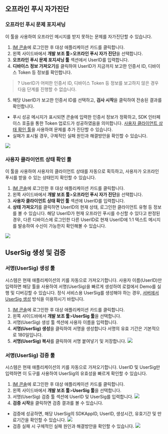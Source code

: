 ## 오프라인 푸시 자가진단
### 오프라인 푸시 문제 포지셔닝
이 툴을 사용하여 오프라인 메시지를 받지 못하는 문제를 자가진단할 수 있습니다.

1. [IM 콘솔](https://console.cloud.tencent.com/im)에 로그인한 후 대상 애플리케이션 카드를 클릭합니다.
2. 왼쪽 사이드바에서 **개발 보조 툴**>**오프라인 푸시 자가 진단**을 선택합니다.
3. **오프라인 푸시 문제 포지셔닝 툴** 섹션에서 UserID를 입력합니다.
4. **디바이스 정보 가져오기**를 클릭하여 UserID가 지금까지 보고한 인증서 ID, 디바이스 Token 등 정보를 확인합니다.
 >? UserID가 어떠한 인증서 ID, 디바이스 Token 등 정보를 보고하지 않은 경우 다음 단계를 진행할 수 없습니다.
 >
5. 해당 UserID가 보고한 인증서 ID를 선택하고, **검사 시작**을 클릭하여 전송된 결과를 확인합니다.
 - 푸시 성공 메시지가 표시되면 콘솔에 입력한 인증서 정보가 정확하고, SDK 인터페이스 호출을 통한 Token 업로드가 성공하였음을 의미합니다. [사용자 클라이언트 상태 확인 툴](#status)을 사용하여 문제를 추가 진단할 수 있습니다. 
 - 실패가 표시될 경우, 구체적인 실패 원인과 해결방안을 확인할 수 있습니다.

![](https://main.qcloudimg.com/raw/5c1930b3079c03fa730aacd6950cea1e.png)

[](id:status)
### 사용자 클라이언트 상태 확인 툴
이 툴을 사용하여 사용자의 클라이언트 상태를 자동으로 획득하고, 사용자가 오프라인 푸시를 받을 수 있는 상태인지 확인할 수 있습니다.

1. [IM 콘솔](https://console.cloud.tencent.com/im)에 로그인한 후 대상 애플리케이션 카드를 클릭합니다.
2. 왼쪽 사이드바에서 **개발 보조 툴**>**오프라인 푸시 자가 진단**을 선택합니다.
3. **사용자 클라이언트 상태 확인 툴** 섹션에 UserID를 입력합니다.
4. **상태 가져오기**를 클릭하면 UserID의 현재 상태, 로그인한 클라이언트 유형 등 정보를 볼 수 있습니다.
 해당 UserID가 현재 오프라인 푸시를 수신할 수 있다고 판정된 경우, 다른 디바이스에 로그인한 다른 UserID로 현재 UserID에 1:1 텍스트 메시지를 발송하여 수신이 가능한지 확인해볼 수 있습니다.

![](https://main.qcloudimg.com/raw/5674cd90ac892e48882cfc0f3130eeab.png)

## UserSig 생성 및 검증
### 서명(UserSig) 생성 툴
시스템은 현재 애플리케이션의 키를 자동으로 가져오기합니다. 사용자 이름(UserID)만 입력하면 해당 툴을 사용하여 서명(UserSig)을 빠르게 생성하여 로컬에서 Demo를 실행 및 디버깅할 수 있습니다. 정식 서비스용 UserSig를 생성해야 하는 경우, [서버에서 UserSig 생성](https://intl.cloud.tencent.com/document/product/1047/34385) 방식을 이용하시기 바랍니다.

1. [IM 콘솔](https://console.cloud.tencent.com/im)에 로그인한 후 대상 애플리케이션 카드를 클릭합니다.
2. 왼쪽 사이드바에서 **개발 보조 툴**>**UserSig 툴**을 선택합니다.
3. 서명(UserSig) 생성 툴 섹션에 사용자 이름을 입력합니다.
4. **서명(UserSig) 생성**을 클릭하여 서명을 생성합니다 서명의 유효 기간은 기본적으로 180일입니다.
5. **서명(UserSig) 복사**를 클릭하여 서명 붙여넣기 및 저장합니다.
 ![](https://main.qcloudimg.com/raw/edc9bb594760b1edcf0366d92ce69d07.png)

### 서명(UserSig) 검증 툴
시스템은 현재 애플리케이션의 키를 자동으로 가져오기합니다. UserID 및 UserSig만 입력하면 이 도구를 사용하여 UserSig의 유효성을 빠르게 확인할 수 있습니다.

1. [IM 콘솔](https://console.cloud.tencent.com/im)에 로그인한 후 대상 애플리케이션 카드를 클릭합니다.
2. 왼쪽 사이드바에서 **개발 보조 툴**>**UserSig 툴**을 선택합니다.
3. 서명(UserSig) 검증 툴 섹션에 UserID 및 UserSig를 입력합니다.
   ![](https://main.qcloudimg.com/raw/5fcd54faa763ff3bb46b074945bd02ed.png)
4. **검증 시작**을 클릭하면 검증 결과를 볼 수 있습니다.
 - 검증에 성공하면, 해당 UserSig의 SDKAppID, UserID, 생성시간, 유효기간 및 만료기간을 확인할 수 있습니다.
    ![](https://main.qcloudimg.com/raw/383c2f0761eec12124c442683f09de07.png)
 - 검증 실패 시 구체적인 실패 원인과 해결방안을 확인할 수 있습니다.
    ![](https://main.qcloudimg.com/raw/b320ffc210f5b93ce261d9a3d697aa07.png)

